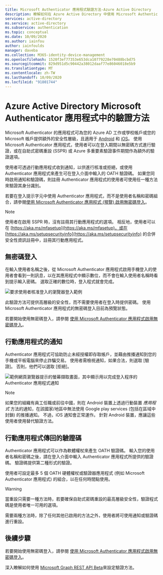 ```yaml
---
title: Microsoft Authenticator 應用程式驗證方法-Azure Active Directory
description: 瞭解如何在 Azure Active Directory 中使用 Microsoft Authenticator 應用程式來協助改善和保護登入事件
services: active-directory
ms.service: active-directory
ms.subservice: authentication
ms.topic: conceptual
ms.date: 10/09/2020
ms.author: iainfou
author: iainfoulds
manager: daveba
ms.collection: M365-identity-device-management
ms.openlocfilehash: 1520f3ef77353e653dca10779228e70488bcbd75
ms.sourcegitcommit: 829d951d5c90442a38012daaf77e86046018e5b9
ms.translationtype: MT
ms.contentlocale: zh-TW
ms.lasthandoff: 10/09/2020
ms.locfileid: "91801744"
---
```

# <a name="authentication-methods-in-azure-active-directory---microsoft-authenticator-app"></a>Azure Active Directory Microsoft Authenticator 應用程式中的驗證方法

Microsoft Authenticator 的應用程式可為您的 Azure AD 工作或學校帳戶或您的 Microsoft 帳戶提供額外的安全性層級，且適用于 [Android](https://go.microsoft.com/fwlink/?linkid=866594) 和 [iOS](https://go.microsoft.com/fwlink/?linkid=866594)。 使用 Microsoft Authenticator 應用程式，使用者可以在登入期間以無密碼方式進行驗證，或在自助式密碼重設 (SSPR) 或 Azure 多重要素驗證事件期間作為額外的驗證選項。

使用者可透過行動應用程式收到通知，以供進行核准或拒絕，或使用 Authenticator 應用程式來產生可在登入介面中輸入的 OATH 驗證碼。 如果您同時啟用通知和驗證碼，則註冊 Authenticator 應用程式的使用者可使用任一種方法來驗證其身分識別。

若要在登入提示字元中使用 Authenticator 應用程式，而不是使用者名稱和密碼組合，請參閱[使用 Microsoft Authenticator 應用程式 (預覽) 啟用無密碼登入](howto-authentication-passwordless-phone.md)。

> [!NOTE]
> 使用者在啟用 SSPR 時，沒有註冊其行動應用程式的選項。 相反地，使用者可以在 [https://aka.ms/mfasetup](https://aka.ms/mfasetup)，或在 [https://aka.ms/setupsecurityinfo](https://aka.ms/setupsecurityinfo) 的合併安全性資訊註冊中，註冊其行動應用程式。

## <a name="passwordless-sign-in"></a>無密碼登入

在輸入使用者名稱之後，從 Microsoft Authenticator 應用程式啟用手機登入的使用者會看到一則訊息，以在其應用程式中顯示數位，而不會在輸入使用者名稱時看到提示輸入密碼。 選取正確的數位時，登入程式就會完成。

![要求使用者核准登入的瀏覽器登入範例](./media/howto-authentication-passwordless-phone/phone-sign-in-microsoft-authenticator-app.png)

此驗證方法可提供高層級的安全性，而不需要使用者在登入時提供密碼。 使用 Microsoft Authenticator 應用程式的無密碼登入目前為預覽狀態。

若要開始使用無密碼登入，請參閱 [使用 Microsoft Authenticator 應用程式啟用無密碼登入](howto-authentication-passwordless-phone.md)。

## <a name="notification-through-mobile-app"></a>行動應用程式的通知

Authenticator 應用程式可協助防止未經授權即存取帳戶，並藉由推播通知到您的手機或平板電腦來停止詐騙交易。 使用者需檢視通知，如果合法，則選取 [驗證]。 否則，他們可以選取 [拒絕]。

![範例網頁瀏覽器提示的螢幕擷取畫面，其中顯示用以完成登入程序的 Authenticator 應用程式通知](media/tutorial-enable-azure-mfa/azure-multi-factor-authentication-browser-prompt.png)

> [!NOTE]
> 如果您的組織有員工任職或前往中國，則在 Android 裝置上透過行動裝置 *應用程式* 方法的通知，在該國家/地區中無法使用 Google play services (包括在區域中封鎖) 的推播通知。 不過，iOS 通知會正常運作。 針對 Android 裝置，應讓這些使用者使用替代驗證方法。

## <a name="verification-code-from-mobile-app"></a>行動應用程式傳回的驗證碼

Authenticator 應用程式可以作為軟體權杖來產生 OATH 驗證碼。 輸入您的使用者名稱和密碼之後，請在登入介面中輸入 Authenticator 應用程式所提供的驗證碼。 驗證碼提供第二種形式的驗證。

使用者可設定最多 5 個 OATH 硬體權杖或驗證器應用程式 (例如 Microsoft Authenticator 應用程式) 的組合，以在任何時間點使用。

> [!WARNING]
> 當重設只需要一種方法時，若要確保自助式密碼重設的最高層級安全性，驗證程式碼是使用者唯一可用的選項。
>
> 需要兩種方法時，除了任何其他已啟用的方法之外，使用者將可使用通知或驗證碼進行重設。

## <a name="next-steps"></a>後續步驟

若要開始使用無密碼登入，請參閱 [使用 Microsoft Authenticator 應用程式啟用無密碼登入](howto-authentication-passwordless-phone.md)。

深入瞭解如何使用 [Microsoft Graph REST API Beta](/graph/api/resources/authenticationmethods-overview?view=graph-rest-beta)來設定驗證方法。
